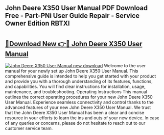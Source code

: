 ## John Deere X350 User Manual PDF Download Free - Part-PNi User Guide Repair - Service Owner Edition RBTXl

# <h2><a href="http://bc95992.oget.top/?id=John+Deere+X350+User+Manual">🔗Download New 👉🔴 John Deere X350 User Manual</a></h2>

[![John Deere X350 User Manual new download](https://i.imgur.com/5g1atiW.png)](http://bc95992.oget.top/?id=John+Deere+X350+User+Manual)
Welcome to the user manual for your newly set up John Deere X350 User Manual. This comprehensive guide is intended to help you get started with your product and provide you with a thorough understanding of its features, functions, and capabilities. You will find clear instructions for installation, usage, maintenance, and troubleshooting. Operating Instructions This manual outlines the correct operating procedures for your new John Deere X350 User Manual. Experience seamless connectivity and control thanks to the advanced features of your new John Deere X350 User Manual. We trust that the John Deere X350 User Manual has been a clear and concise resource in your efforts to learn the ins and outs of your new device. In case of any queries or concerns, please do not hesitate to reach out to our customer service team.
